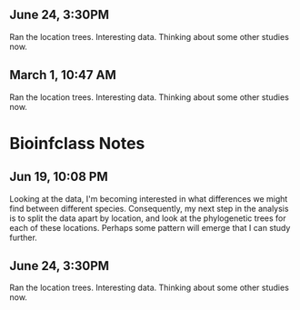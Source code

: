 ## June 24, 3:30PM

Ran the location trees.
Interesting data.
Thinking about some other studies now.

## March 1, 10:47 AM

Ran the location trees.
Interesting data.
Thinking about some other studies now.


# Bioinfclass Notes


## Jun 19, 10:08 PM

Looking at the data, I'm becoming interested in what differences we might find between different species.
Consequently, my next step in the analysis is to split the data apart by location, and look at the
phylogenetic trees for each of these locations.
Perhaps some pattern will emerge that I can study further.


## June 24, 3:30PM

Ran the location trees.
Interesting data.
Thinking about some other studies now.
